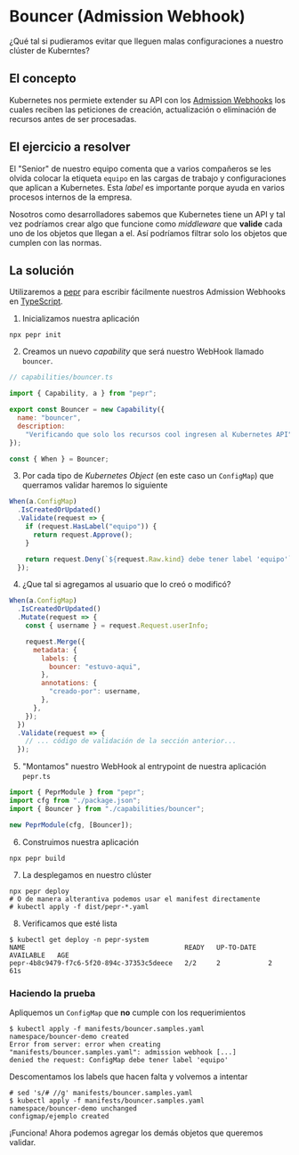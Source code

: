 # Bouncer (Admission Webhook)

¿Qué tal si pudieramos evitar que lleguen malas configuraciones a nuestro
clúster de Kuberntes?

## El concepto

Kubernetes nos permiete extender su API con los
[Admission Webhooks](https://kubernetes.io/docs/reference/access-authn-authz/extensible-admission-controllers/)
los cuales reciben las peticiones de creación, actualización o eliminación de
recursos antes de ser procesadas.

## El ejercicio a resolver

El "Senior" de nuestro equipo comenta que a varios compañeros se les olvida
colocar la etiqueta `equipo` en las cargas de trabajo y configuraciones que
aplican a Kubernetes. Esta _label_ es importante porque ayuda en varios procesos
internos de la empresa.

Nosotros como desarrolladores sabemos que Kubernetes tiene un API y tal vez
podríamos crear algo que funcione como _middleware_ que **valide** cada uno de
los objetos que llegan a el. Así podríamos filtrar solo los objetos que cumplen
con las normas.

## La solución

Utilizaremos a [pepr](https://pepr.dev/) para escribir fácilmente nuestros
Admission Webhooks en [TypeScript](https://www.typescriptlang.org/).

1. Inicializamos nuestra aplicación

```shell
npx pepr init
```

2. Creamos un nuevo _capability_ que será nuestro WebHook llamado `bouncer`.

```javascript
// capabilities/bouncer.ts

import { Capability, a } from "pepr";

export const Bouncer = new Capability({
  name: "bouncer",
  description:
    "Verificando que solo los recursos cool ingresen al Kubernetes API",
});

const { When } = Bouncer;
```

3. Por cada tipo de _Kubernetes Object_ (en este caso un `ConfigMap`) que
   querramos validar haremos lo siguiente

```javascript
When(a.ConfigMap)
  .IsCreatedOrUpdated()
  .Validate(request => {
    if (request.HasLabel("equipo")) {
      return request.Approve();
    }

    return request.Deny(`${request.Raw.kind} debe tener label 'equipo'`);
  });
```

4. ¿Que tal si agregamos al usuario que lo creó o modificó?

```javascript
When(a.ConfigMap)
  .IsCreatedOrUpdated()
  .Mutate(request => {
    const { username } = request.Request.userInfo;

    request.Merge({
      metadata: {
        labels: {
          bouncer: "estuvo-aqui",
        },
        annotations: {
          "creado-por": username,
        },
      },
    });
  })
  .Validate(request => {
    // ... código de validación de la sección anterior...
  });
```

5. "Montamos" nuestro WebHook al entrypoint de nuestra aplicación `pepr.ts`

```javascript
import { PeprModule } from "pepr";
import cfg from "./package.json";
import { Bouncer } from "./capabilities/bouncer";

new PeprModule(cfg, [Bouncer]);
```

6. Construimos nuestra aplicación

```shell
npx pepr build
```

7. La desplegamos en nuestro clúster

```shell
npx pepr deploy
# O de manera alterantiva podemos usar el manifest directamente
# kubectl apply -f dist/pepr-*.yaml
```

8. Verificamos que esté lista

```shell
$ kubectl get deploy -n pepr-system
NAME                                        READY   UP-TO-DATE   AVAILABLE   AGE
pepr-4b8c9479-f7c6-5f20-894c-37353c5deece   2/2     2            2           61s
```

### Haciendo la prueba

Apliquemos un `ConfigMap` que **no** cumple con los requerimientos

```shell
$ kubectl apply -f manifests/bouncer.samples.yaml
namespace/bouncer-demo created
Error from server: error when creating "manifests/bouncer.samples.yaml": admission webhook [...] 
denied the request: ConfigMap debe tener label 'equipo'
```

Descomentamos los labels que hacen falta y volvemos a intentar

```shell
# sed 's/# //g' manifests/bouncer.samples.yaml
$ kubectl apply -f manifests/bouncer.samples.yaml
namespace/bouncer-demo unchanged
configmap/ejemplo created
```

¡Funciona! Ahora podemos agregar los demás objetos que queremos validar.

